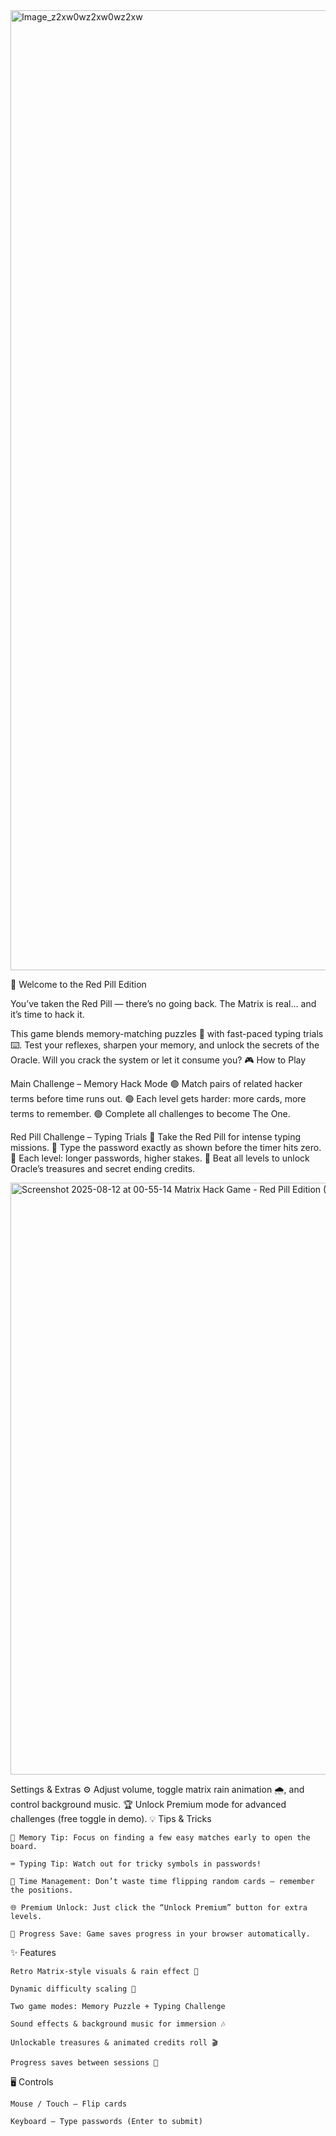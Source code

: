 
<img width="2816" height="1536" alt="Image_z2xw0wz2xw0wz2xw" src="https://github.com/user-attachments/assets/64548754-4c22-4b90-892c-c71384b37894" />


💊 Welcome to the Red Pill Edition

You’ve taken the Red Pill — there’s no going back.
The Matrix is real… and it’s time to hack it.

This game blends memory-matching puzzles 🧩 with fast-paced typing trials ⌨️. Test your reflexes, sharpen your memory, and unlock the secrets of the Oracle. Will you crack the system or let it consume you?
🎮 How to Play

Main Challenge – Memory Hack Mode
🟢 Match pairs of related hacker terms before time runs out.
🟢 Each level gets harder: more cards, more terms to remember.
🟢 Complete all challenges to become The One.

Red Pill Challenge – Typing Trials
💊 Take the Red Pill for intense typing missions.
💊 Type the password exactly as shown before the timer hits zero.
💊 Each level: longer passwords, higher stakes.
💊 Beat all levels to unlock Oracle’s treasures and secret ending credits.


<img width="1920" height="947" alt="Screenshot 2025-08-12 at 00-55-14 Matrix Hack Game - Red Pill Edition (Fixed)" src="https://github.com/user-attachments/assets/436dd57b-a736-465f-a416-68424835f89b" />



Settings & Extras
⚙️ Adjust volume, toggle matrix rain animation 🌧️, and control background music.
🏆 Unlock Premium mode for advanced challenges (free toggle in demo).
💡 Tips & Tricks

    🧠 Memory Tip: Focus on finding a few easy matches early to open the board.

    ⌨️ Typing Tip: Watch out for tricky symbols in passwords!

    🎯 Time Management: Don’t waste time flipping random cards — remember the positions.

    🌐 Premium Unlock: Just click the “Unlock Premium” button for extra levels.

    🔄 Progress Save: Game saves progress in your browser automatically.

✨ Features

    Retro Matrix-style visuals & rain effect 🌱

    Dynamic difficulty scaling 🎯

    Two game modes: Memory Puzzle + Typing Challenge

    Sound effects & background music for immersion 🎶

    Unlockable treasures & animated credits roll 🎬

    Progress saves between sessions 💾

🖥️ Controls

    Mouse / Touch – Flip cards

    Keyboard – Type passwords (Enter to submit)
